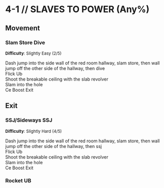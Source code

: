 # 4-1 // SLAVES TO POWER (Any%)


## Movement

### Slam Store Dive
<font size="2">
    <b>Difficulty</b>: Slightly Easy (2/5)
</font> <br/> 

Dash jump into the side wall of the red room hallway, slam store, then wall jump off the other side of the hallway, then dive <br/>
Flick Ub <br/>
Shoot the breakable ceiling with the slab revolver <br/>
Slam into the hole <br/>
Ce Boost Exit 

## Exit

### SSJ/Sideways SSJ
<font size="2">
    <b>Difficulty</b>: Slightly Hard (4/5)
</font> <br/> 

Dash jump into the side wall of the red room hallway, slam store, then wall jump off the other side of the hallway, then ssj <br/>
Flick Ub <br/>
Shoot the breakable ceiling with the slab revolver <br/>
Slam into the hole <br/>
Ce Boost Exit

### Rocket UB
<!-- includes both with 2 rockets, and rocket + core -->